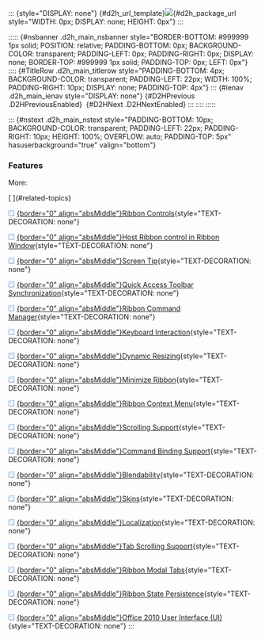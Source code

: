 ::: {style="DISPLAY: none"}
[](ms-xhelp:///?Id=d2h_url_template){#d2h_url_template}![](!package_url!){#d2h_package_url style="WIDTH: 0px; DISPLAY: none; HEIGHT: 0px"}
:::

::::: {#nsbanner .d2h_main_nsbanner style="BORDER-BOTTOM: #999999 1px solid; POSITION: relative; PADDING-BOTTOM: 0px; BACKGROUND-COLOR: transparent; PADDING-LEFT: 0px; PADDING-RIGHT: 0px; DISPLAY: none; BORDER-TOP: #999999 1px solid; PADDING-TOP: 0px; LEFT: 0px"}
:::: {#TitleRow .d2h_main_titlerow style="PADDING-BOTTOM: 4px; BACKGROUND-COLOR: transparent; PADDING-LEFT: 22px; WIDTH: 100%; PADDING-RIGHT: 10px; DISPLAY: none; PADDING-TOP: 4px"}
::: {#ienav .d2h_main_ienav style="DISPLAY: none"}
[](ms-xhelp:///?Id=dda9132a-ec00-4536-bf36-d55e9345627a){#D2HPrevious .D2HPreviousEnabled}  [](ms-xhelp:///?Id=016f07a8-f536-4176-8bbe-8a9380f1f4b8){#D2HNext .D2HNextEnabled}
:::
::::
:::::

::: {#nstext .d2h_main_nstext style="PADDING-BOTTOM: 10px; BACKGROUND-COLOR: transparent; PADDING-LEFT: 22px; PADDING-RIGHT: 10px; HEIGHT: 100%; OVERFLOW: auto; PADDING-TOP: 5px" hasuserbackground="true" valign="bottom"}
### Features

More:

[ ]{#related-topics}

[![](../button.gif){border="0" align="absMiddle"}Ribbon Controls](ms-xhelp:///?Id=f7643ae9-603d-4fac-8cc0-aa9fbb828b03){style="TEXT-DECORATION: none"}

[![](../button.gif){border="0" align="absMiddle"}Host Ribbon control in Ribbon Window](ms-xhelp:///?Id=912ce0a1-43c7-4a02-9a4e-dc56505ed7d4){style="TEXT-DECORATION: none"}

[![](../button.gif){border="0" align="absMiddle"}Screen Tip](ms-xhelp:///?Id=e3c35b25-ab10-44a7-8716-964fb19948ee){style="TEXT-DECORATION: none"}

[![](../button.gif){border="0" align="absMiddle"}Quick Access Toolbar Synchronization](ms-xhelp:///?Id=ba588283-e207-42b0-b09f-64345d8c08cf){style="TEXT-DECORATION: none"}

[![](../button.gif){border="0" align="absMiddle"}Ribbon Command Manager](ms-xhelp:///?Id=fe389cfc-6b25-4923-91ce-6644812dd4e6){style="TEXT-DECORATION: none"}

[![](../button.gif){border="0" align="absMiddle"}Keyboard Interaction](ms-xhelp:///?Id=3b0beda0-6c06-4139-91c4-38994579ebd2){style="TEXT-DECORATION: none"}

[![](../button.gif){border="0" align="absMiddle"}Dynamic Resizing](ms-xhelp:///?Id=333b3bce-ac4e-47d1-874d-562b2a0803f1){style="TEXT-DECORATION: none"}

[![](../button.gif){border="0" align="absMiddle"}Minimize Ribbon](ms-xhelp:///?Id=2371bf7c-ef0c-4b3a-b153-a38e1ad6831c){style="TEXT-DECORATION: none"}

[![](../button.gif){border="0" align="absMiddle"}Ribbon Context Menu](ms-xhelp:///?Id=ba055954-86e9-4310-b536-8688c59921cb){style="TEXT-DECORATION: none"}

[![](../button.gif){border="0" align="absMiddle"}Scrolling Support](ms-xhelp:///?Id=82d88e90-3ab5-47a4-b2de-c10e9446639d){style="TEXT-DECORATION: none"}

[![](../button.gif){border="0" align="absMiddle"}Command Binding Support](ms-xhelp:///?Id=450ac848-e78d-466e-a99f-058ecf897f1e){style="TEXT-DECORATION: none"}

[![](../button.gif){border="0" align="absMiddle"}Blendability](ms-xhelp:///?Id=bad8de1e-b59d-49f5-89e4-fd05f24fe7fa){style="TEXT-DECORATION: none"}

[![](../button.gif){border="0" align="absMiddle"}Skins](ms-xhelp:///?Id=8b2ad04c-3219-4b5f-a514-f1de7258856a){style="TEXT-DECORATION: none"}

[![](../button.gif){border="0" align="absMiddle"}Localization](ms-xhelp:///?Id=90c5fab1-311f-4889-99e3-9983129bc740){style="TEXT-DECORATION: none"}

[![](../button.gif){border="0" align="absMiddle"}Tab Scrolling Support](ms-xhelp:///?Id=ed6c08dd-c309-4b60-971e-c85accb2966a){style="TEXT-DECORATION: none"}

[![](../button.gif){border="0" align="absMiddle"}Ribbon Modal Tabs](ms-xhelp:///?Id=9030b831-9446-480c-88b1-6ae3f6ab553d){style="TEXT-DECORATION: none"}

[![](../button.gif){border="0" align="absMiddle"}Ribbon State Persistence](ms-xhelp:///?Id=0ec096ae-9f25-4721-a2b7-19ace5727e1c){style="TEXT-DECORATION: none"}

[![](../button.gif){border="0" align="absMiddle"}Office 2010 User Interface (UI)](ms-xhelp:///?Id=a58f9ee3-f35e-4e68-ae5d-676bd4d3d591){style="TEXT-DECORATION: none"}
:::
